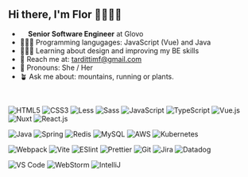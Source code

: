 ## Hi there, I'm Flor 👩🏻‍💻👋

- <img src="https://cdn.icon-icons.com/icons2/2699/PNG/512/glovoapp_logo_icon_169104.png" height="12"/> **Senior Software Engineer** at Glovo
- 👩🏻‍💻 Programming langugages: JavaScript (Vue) and Java
- 👩🏻‍🎨 Learning about design and improving my BE skills
- 📨 Reach me at: [tardittimf@gmail.com](mailto:tardittimf@gmail.com?subject=[GitHub]%20Hello!)
- 🌈 Pronouns: She / Her
- 🪴 Ask me about: mountains, running or plants.

<br />

![HTML5](https://img.shields.io/badge/-HTML5-%23E44D27?style=flat-square&logo=html5&logoColor=ffffff)
![CSS3](https://img.shields.io/badge/-CSS3-%231572B6?style=flat-square&logo=css3)
![Less](https://img.shields.io/badge/-Less-%231d365d?style=flat-square&logo=less&logoColor=ffffff)
![Sass](https://img.shields.io/badge/-Sass-%23CC6699?style=flat-square&logo=sass&logoColor=ffffff)
![JavaScript](https://img.shields.io/badge/-JavaScript-%23F7DF1C?style=flat-square&logo=javascript&logoColor=000000&labelColor=%23F7DF1C&color=%23FFCE5A)
![TypeScript](https://img.shields.io/badge/-TypeScript-007ACC?style=flat-square&logo=typescript&logoColor=white)
![Vue.js](https://img.shields.io/badge/-Vue.js-%232c3e50?style=flat-square&logo=vuedotjs)
![Nuxt](https://img.shields.io/badge/-Nuxt.js-%23282C34?style=flat-square&logo=nuxtdotjs)
![React.js](https://img.shields.io/badge/-React.js-%23282C34?style=flat-square&logo=react)

![Java](https://img.shields.io/badge/Java-ED8B00?style=flat-square&logo=openjdk&logoColor=white)
![Spring](https://img.shields.io/badge/SpringBoot-6DB33F?style=flat-square&logo=Spring&logoColor=white)
![Redis](https://img.shields.io/badge/Redis-DC382D?style=flat-square&logo=redis&logoColor=white)
![MySQL](https://shields.io/badge/MySQL-lightgrey?logo=mysql&style=flat-square&logoColor=white&labelColor=blue)
![AWS](https://img.shields.io/badge/AWS-%23FF9900.svg?style=flat-square&logo=amazon-aws&logoColor=white)
![Kubernetes](https://img.shields.io/badge/kubernetes-%23326ce5.svg?style=flat-square&logo=kubernetes&logoColor=white)

![Webpack](https://img.shields.io/badge/-Webpack-%232C3A42?style=flat-square&logo=webpack)
![Vite](https://img.shields.io/badge/-Vite-%23646CFF?style=flat-square&logo=vite&logoColor=ffffff)
![ESlint](https://img.shields.io/badge/-ESLint-%234B32C3?style=flat-square&logo=eslint)
![Prettier](https://img.shields.io/badge/-Prettier-%23F7B93E?style=flat-square&logo=prettier&logoColor=ffffff)
![Git](https://img.shields.io/badge/-Git-%23F05032?style=flat-square&logo=git&logoColor=%23ffffff)
![Jira](https://img.shields.io/badge/jira-%230A0FFF.svg?style=flat-square&logo=jira&logoColor=white)
![Datadog](https://img.shields.io/badge/datadog-%23632CA6.svg?style=flat-square&logo=datadog&logoColor=white)

![VS Code](https://img.shields.io/badge/-VSCode-%23007ACC?style=flat-square&logo=visual-studio-code)
![WebStorm](https://img.shields.io/badge/-WebStorm-black?style=flat-square&logo=webstorm)
![IntelliJ](https://img.shields.io/badge/Intellij%20Idea-000?logo=intellij-idea&style=flat-square)

